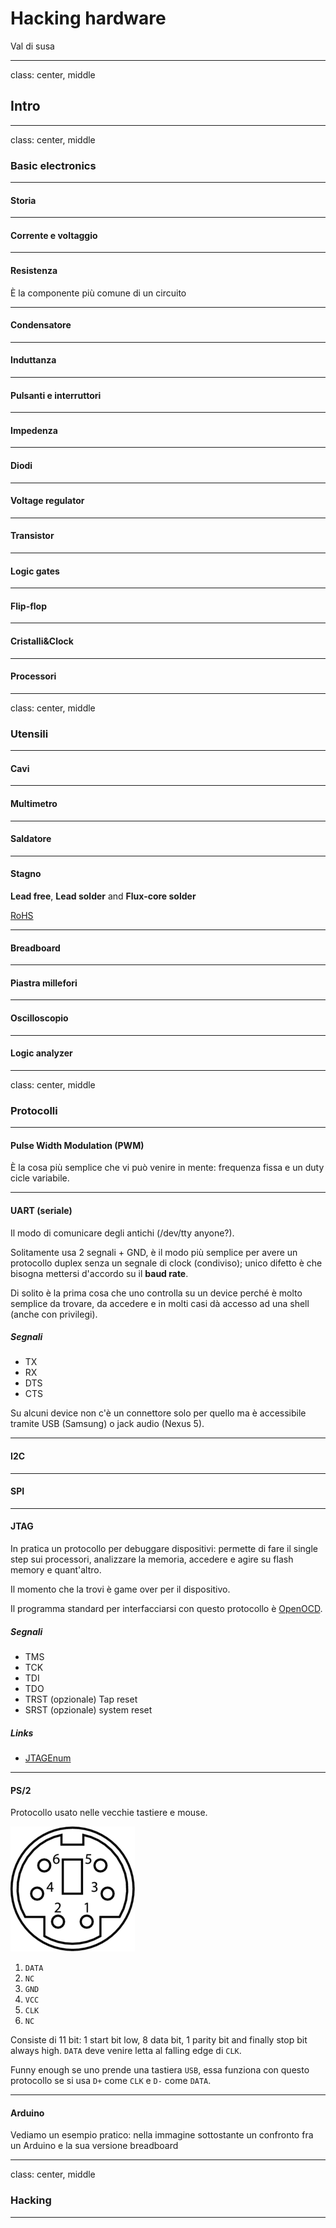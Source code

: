 # Hacking hardware

Val di susa

---
class: center, middle
## Intro

---

class: center, middle
### Basic electronics

---

#### Storia

---

#### Corrente e voltaggio

---

#### Resistenza

È la componente più comune di un circuito

---

#### Condensatore

---

#### Induttanza

---

#### Pulsanti e interruttori

---

#### Impedenza

---

#### Diodi

---

#### Voltage regulator

---

#### Transistor

---

#### Logic gates

---

#### Flip-flop

---

#### Cristalli&Clock

---

#### Processori

---

class: center, middle
### Utensili

---

#### Cavi

---

#### Multimetro

---

#### Saldatore

---

#### Stagno

**Lead free**, **Lead solder** and **Flux-core solder**

[RoHS](https://en.wikipedia.org/wiki/Restriction_of_Hazardous_Substances_Directive)

---

#### Breadboard

---

#### Piastra millefori

---

#### Oscilloscopio

---

#### Logic analyzer

---

class: center, middle
### Protocolli

---

#### Pulse Width Modulation (PWM)

È la cosa più semplice che vi può venire in mente: frequenza fissa e un duty cicle
variabile.

---

#### UART (seriale)


Il modo di comunicare degli antichi (/dev/tty anyone?).

Solitamente usa 2 segnali + GND, è il modo più semplice per avere
un protocollo duplex senza un segnale di clock (condiviso); unico difetto è
che bisogna mettersi d'accordo su il **baud rate**.

Di solito è la prima cosa che uno controlla su un device perché è molto
semplice da trovare, da accedere e in molti casi dà accesso ad una shell
(anche con privilegi).


##### Segnali

 - TX
 - RX
 - DTS
 - CTS

Su alcuni device non c'è un connettore solo per quello ma è accessibile
tramite USB (Samsung) o jack audio (Nexus 5).

---


#### I2C

---

#### SPI

---

#### JTAG

In pratica un protocollo per debuggare dispositivi: permette di fare il single
step sui processori, analizzare la memoria, accedere e agire su flash memory e quant'altro.

Il momento che la trovi è game over per il dispositivo.

Il programma standard per interfacciarsi con questo protocollo è [OpenOCD](http://openocd.org).

##### Segnali

 - TMS
 - TCK
 - TDI
 - TDO
 - TRST (opzionale) Tap reset
 - SRST (opzionale) system reset

##### Links

 - [JTAGEnum](https://github.com/cyphunk/JTAGenum/)

---

#### PS/2

Protocollo usato nelle vecchie tastiere e mouse.

![](images/ps2-connector.png)

 1. ``DATA``
 2. ``NC``
 3. ``GND``
 4. ``VCC``
 5. ``CLK``
 6. ``NC``

Consiste di 11 bit: 1 start bit low, 8 data bit, 1 parity bit and finally stop bit always high.
``DATA`` deve venire letta al falling edge di ``CLK``.

Funny enough se uno prende una tastiera ``USB``, essa funziona con questo 
protocollo se si usa ``D+`` come ``CLK`` e ``D-`` come ``DATA``.

---

#### Arduino

Vediamo un esempio pratico: nella immagine sottostante un confronto
fra un Arduino e la sua versione breadboard

---
class: center, middle
### Hacking

---
